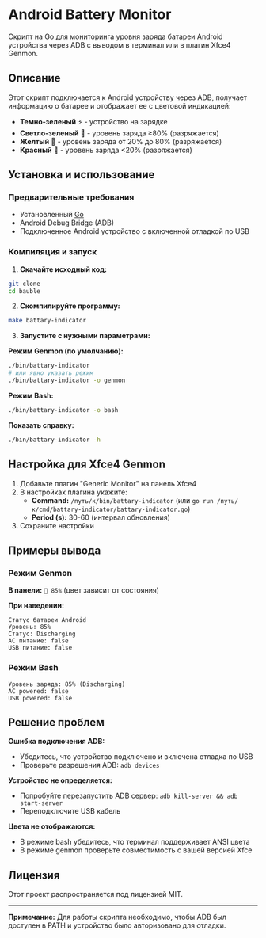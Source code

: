 # Android Battery Monitor

Скрипт на Go для мониторинга уровня заряда батареи Android устройства через ADB с выводом в терминал или в плагин Xfce4 Genmon.

## Описание

Этот скрипт подключается к Android устройству через ADB, получает информацию о батарее и отображает ее с цветовой индикацией:

- **Темно-зеленый** ⚡ - устройство на зарядке
- **Светло-зеленый** 🔋 - уровень заряда ≥80% (разряжается)
- **Желтый** 🔋 - уровень заряда от 20% до 80% (разряжается)  
- **Красный** 🪫 - уровень заряда <20% (разряжается)

## Установка и использование

### Предварительные требования

- Установленный [Go](https://golang.org/dl/)
- Android Debug Bridge (ADB)
- Подключенное Android устройство с включенной отладкой по USB

### Компиляция и запуск

1. **Скачайте исходный код:**
```bash
git clone 
cd bauble
```

2. **Скомпилируйте программу:**
```bash
make battary-indicator
```

3. **Запустите с нужными параметрами:**

**Режим Genmon (по умолчанию):**
```bash
./bin/battary-indicator
# или явно указать режим
./bin/battary-indicator -o genmon
```

**Режим Bash:**
```bash
./bin/battary-indicator -o bash
```

**Показать справку:**
```bash
./bin/battary-indicator -h
```

## Настройка для Xfce4 Genmon

1. Добавьте плагин "Generic Monitor" на панель Xfce4
2. В настройках плагина укажите:
   - **Command:** `/путь/к/bin/battary-indicator` (или `go run /путь/к/cmd/battary-indicator/battary-indicator.go`)
   - **Period (s):** 30-60 (интервал обновления)
3. Сохраните настройки

## Примеры вывода

### Режим Genmon
**В панели:** `🔋 85%` (цвет зависит от состояния)

**При наведении:**
```
Статус батареи Android
Уровень: 85%
Статус: Discharging
AC питание: false
USB питание: false
```

### Режим Bash
```
Уровень заряда: 85% (Discharging)
AC powered: false
USB powered: false
```

## Решение проблем

**Ошибка подключения ADB:**
- Убедитесь, что устройство подключено и включена отладка по USB
- Проверьте разрешения ADB: `adb devices`

**Устройство не определяется:**
- Попробуйте перезапустить ADB сервер: `adb kill-server && adb start-server`
- Переподключите USB кабель

**Цвета не отображаются:**
- В режиме bash убедитесь, что терминал поддерживает ANSI цвета
- В режиме genmon проверьте совместимость с вашей версией Xfce

## Лицензия

Этот проект распространяется под лицензией MIT.

---

**Примечание:** Для работы скрипта необходимо, чтобы ADB был доступен в PATH и устройство было авторизовано для отладки.